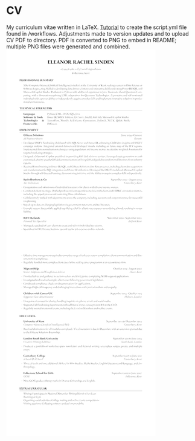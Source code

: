 # CV
My curriculum vitae written in LaTeX. [Tutorial](https://medium.com/@jasonzhang02/automating-resumes-with-overleaf-github-and-github-actions-4f131a333939) to create the script.yml file found in /workflows. Adjustments made to version updates and to upload CV PDF to directory. PDF is converted to PNG to embed in README; multiple PNG files were generated and combined. 
![CV Image](cv.png)
